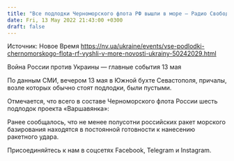 ```yaml
---
title: "Все подлодки Черноморского флота РФ вышли в море — Радио Свобода"
date: Fri, 13 May 2022 21:43:00 +0300
draft: false
---
```

Источник: Новое Время https://nv.ua/ukraine/events/vse-podlodki-chernomorskogo-flota-rf-vyshli-v-more-novosti-ukrainy-50242029.html


Война России против Украины — главные события 13 мая

По данным СМИ, вечером 13 мая в Южной бухте Севастополя, причалы, возле которых обычно стоят подлодки, были пустыми.

Отмечается, что всего в составе Черноморского флота России шесть подлодок проекта «Варшавянка»: 

Ранее сообщалось, что не менее полусотни российских ракет морского базирования находятся в постоянной готовности к нанесению ракетного удара. 

Присоединяйтесь к нам в соцсетях Facebook, Telegram и Instagram.
